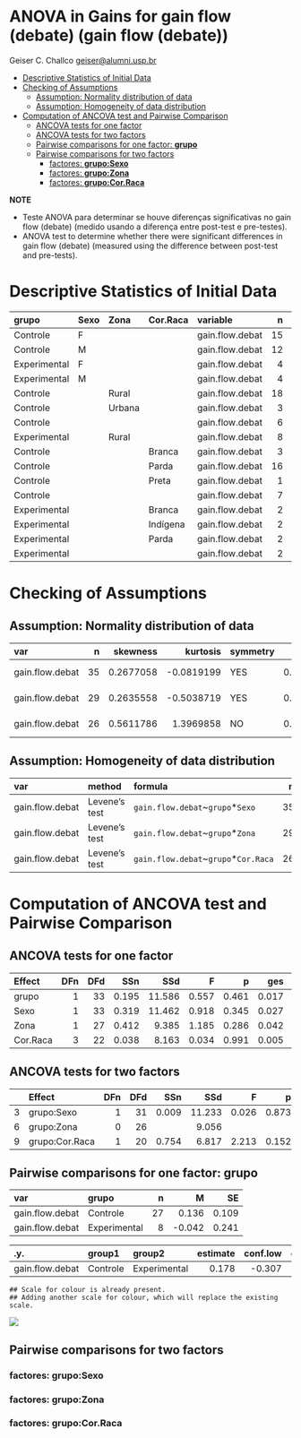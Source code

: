 ANOVA in Gains for gain flow (debate) (gain flow (debate))
================
Geiser C. Challco <geiser@alumni.usp.br>

- [Descriptive Statistics of Initial
  Data](#descriptive-statistics-of-initial-data)
- [Checking of Assumptions](#checking-of-assumptions)
  - [Assumption: Normality distribution of
    data](#assumption-normality-distribution-of-data)
  - [Assumption: Homogeneity of data
    distribution](#assumption-homogeneity-of-data-distribution)
- [Computation of ANCOVA test and Pairwise
  Comparison](#computation-of-ancova-test-and-pairwise-comparison)
  - [ANCOVA tests for one factor](#ancova-tests-for-one-factor)
  - [ANCOVA tests for two factors](#ancova-tests-for-two-factors)
  - [Pairwise comparisons for one factor:
    **grupo**](#pairwise-comparisons-for-one-factor-grupo)
  - [Pairwise comparisons for two
    factors](#pairwise-comparisons-for-two-factors)
    - [factores: **grupo:Sexo**](#factores-gruposexo)
    - [factores: **grupo:Zona**](#factores-grupozona)
    - [factores: **grupo:Cor.Raca**](#factores-grupocorraca)

**NOTE**

- Teste ANOVA para determinar se houve diferenças significativas no gain
  flow (debate) (medido usando a diferença entre post-test e
  pre-testes).
- ANOVA test to determine whether there were significant differences in
  gain flow (debate) (measured using the difference between post-test
  and pre-tests).

# Descriptive Statistics of Initial Data

| grupo        | Sexo | Zona   | Cor.Raca | variable        |   n |   mean | median |    min |    max |    sd |    se |     ci |   iqr |
|:-------------|:-----|:-------|:---------|:----------------|----:|-------:|-------:|-------:|-------:|------:|------:|-------:|------:|
| Controle     | F    |        |          | gain.flow.debat |  15 |  0.040 |  0.000 | -0.889 |  0.889 | 0.514 | 0.133 |  0.285 | 0.646 |
| Controle     | M    |        |          | gain.flow.debat |  12 |  0.257 |  0.167 | -0.889 |  1.667 | 0.626 | 0.181 |  0.398 | 0.306 |
| Experimental | F    |        |          | gain.flow.debat |   4 | -0.111 | -0.056 | -0.667 |  0.333 | 0.416 | 0.208 |  0.662 | 0.333 |
| Experimental | M    |        |          | gain.flow.debat |   4 |  0.028 | -0.111 | -0.889 |  1.222 | 0.949 | 0.474 |  1.510 | 1.194 |
| Controle     |      | Rural  |          | gain.flow.debat |  18 |  0.202 |  0.278 | -0.889 |  0.889 | 0.474 | 0.112 |  0.236 | 0.528 |
| Controle     |      | Urbana |          | gain.flow.debat |   3 |  0.519 |  0.000 | -0.111 |  1.667 | 0.996 | 0.575 |  2.474 | 0.889 |
| Controle     |      |        |          | gain.flow.debat |   6 | -0.252 | -0.090 | -0.889 |  0.222 | 0.471 | 0.192 |  0.494 | 0.712 |
| Experimental |      | Rural  |          | gain.flow.debat |   8 | -0.042 | -0.056 | -0.889 |  1.222 | 0.682 | 0.241 |  0.570 | 0.917 |
| Controle     |      |        | Branca   | gain.flow.debat |   3 |  0.000 |  0.111 | -0.333 |  0.222 | 0.294 | 0.170 |  0.730 | 0.278 |
| Controle     |      |        | Parda    | gain.flow.debat |  16 |  0.137 |  0.000 | -0.889 |  1.667 | 0.655 | 0.164 |  0.349 | 0.556 |
| Controle     |      |        | Preta    | gain.flow.debat |   1 |  0.222 |  0.222 |  0.222 |  0.222 |       |       |        | 0.000 |
| Controle     |      |        |          | gain.flow.debat |   7 |  0.181 |  0.333 | -0.778 |  0.778 | 0.523 | 0.198 |  0.484 | 0.535 |
| Experimental |      |        | Branca   | gain.flow.debat |   2 |  0.167 |  0.167 |  0.000 |  0.333 | 0.236 | 0.167 |  2.118 | 0.167 |
| Experimental |      |        | Indígena | gain.flow.debat |   2 |  0.111 |  0.111 | -0.111 |  0.333 | 0.314 | 0.222 |  2.824 | 0.222 |
| Experimental |      |        | Parda    | gain.flow.debat |   2 | -0.722 | -0.722 | -0.889 | -0.556 | 0.236 | 0.167 |  2.118 | 0.167 |
| Experimental |      |        |          | gain.flow.debat |   2 |  0.278 |  0.278 | -0.667 |  1.222 | 1.336 | 0.944 | 12.000 | 0.944 |

# Checking of Assumptions

## Assumption: Normality distribution of data

| var             |   n |  skewness |   kurtosis | symmetry | statistic | method       |         p | p.signif | normality |
|:----------------|----:|----------:|-----------:|:---------|----------:|:-------------|----------:|:---------|:----------|
| gain.flow.debat |  35 | 0.2677058 | -0.0819199 | YES      | 0.9818655 | Shapiro-Wilk | 0.8180697 | ns       | YES       |
| gain.flow.debat |  29 | 0.2635558 | -0.5038719 | YES      | 0.9749070 | Shapiro-Wilk | 0.6980239 | ns       | YES       |
| gain.flow.debat |  26 | 0.5611786 |  1.3969858 | NO       | 0.9245382 | Shapiro-Wilk | 0.0574997 | ns       | YES       |

## Assumption: Homogeneity of data distribution

| var             | method        | formula                               |   n | df1 | df2 | statistic |         p | p.signif |
|:----------------|:--------------|:--------------------------------------|----:|----:|----:|----------:|----------:|:---------|
| gain.flow.debat | Levene’s test | `gain.flow.debat`~`grupo`\*`Sexo`     |  35 |   3 |  31 | 1.1940832 | 0.3281763 | ns       |
| gain.flow.debat | Levene’s test | `gain.flow.debat`~`grupo`\*`Zona`     |  29 |   2 |  26 | 0.6212661 | 0.5450501 | ns       |
| gain.flow.debat | Levene’s test | `gain.flow.debat`~`grupo`\*`Cor.Raca` |  26 |   5 |  20 | 0.6536821 | 0.6622255 | ns       |

# Computation of ANCOVA test and Pairwise Comparison

## ANCOVA tests for one factor

| Effect   | DFn | DFd |   SSn |    SSd |     F |     p |   ges | p\<.05 |
|:---------|----:|----:|------:|-------:|------:|------:|------:|:-------|
| grupo    |   1 |  33 | 0.195 | 11.586 | 0.557 | 0.461 | 0.017 |        |
| Sexo     |   1 |  33 | 0.319 | 11.462 | 0.918 | 0.345 | 0.027 |        |
| Zona     |   1 |  27 | 0.412 |  9.385 | 1.185 | 0.286 | 0.042 |        |
| Cor.Raca |   3 |  22 | 0.038 |  8.163 | 0.034 | 0.991 | 0.005 |        |

## ANCOVA tests for two factors

|     | Effect         | DFn | DFd |   SSn |    SSd |     F |     p |   ges | p\<.05 |
|:----|:---------------|----:|----:|------:|-------:|------:|------:|------:|:-------|
| 3   | grupo:Sexo     |   1 |  31 | 0.009 | 11.233 | 0.026 | 0.873 | 0.001 |        |
| 6   | grupo:Zona     |   0 |  26 |       |  9.056 |       |       |       |        |
| 9   | grupo:Cor.Raca |   1 |  20 | 0.754 |  6.817 | 2.213 | 0.152 | 0.100 |        |

## Pairwise comparisons for one factor: **grupo**

| var             | grupo        |   n |      M |    SE |
|:----------------|:-------------|----:|-------:|------:|
| gain.flow.debat | Controle     |  27 |  0.136 | 0.109 |
| gain.flow.debat | Experimental |   8 | -0.042 | 0.241 |

| .y.             | group1   | group2       | estimate | conf.low | conf.high |    se | statistic |     p | p.adj | p.adj.signif |
|:----------------|:---------|:-------------|---------:|---------:|----------:|------:|----------:|------:|------:|:-------------|
| gain.flow.debat | Controle | Experimental |    0.178 |   -0.307 |     0.663 | 0.239 |     0.746 | 0.461 | 0.461 | ns           |

    ## Scale for colour is already present.
    ## Adding another scale for colour, which will replace the existing scale.

![](C:/Users/geise/OneDrive/Workspace/WordGen-Stari-2/results/stari-gain.flow.debat-Serie-7-ano-gain_files/figure-gfm/unnamed-chunk-18-1.png)<!-- -->

## Pairwise comparisons for two factors

### factores: **grupo:Sexo**

### factores: **grupo:Zona**

### factores: **grupo:Cor.Raca**
